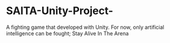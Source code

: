 # SAITA-Unity-Project-
A fighting game that developed with Unity. For now, only artificial intelligence can be fought; Stay Alive In The Arena
